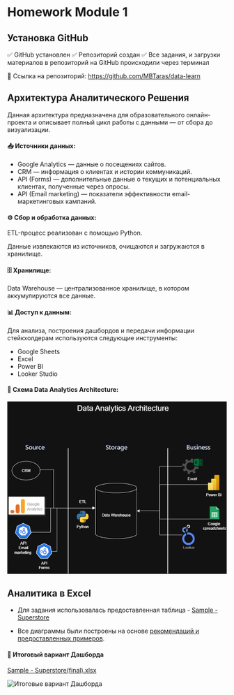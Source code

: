 # Homework Module 1

## Установка GitHub

✅ GitHub установлен
✅ Репозиторий создан 
✅ Все задания, и загрузки материалов в репозиторий на GitHub происходили через терминал 

🔗 Cсылка на репозиторий: https://github.com/MBTaras/data-learn


## Архитектура Аналитического Решения
Данная архитектура предназначена для образовательного онлайн-проекта и описывает полный цикл работы с данными — от сбора до визуализации.

#### 📥 Источники данных:
- Google Analytics — данные о посещениях сайтов.
- CRM — информация о клиентах и истории коммуникаций.
- API (Forms) — дополнительные данные о текущих и потенциальных клиентах, полученные через опросы.
- API (Email marketing) — показатели эффективности email-маркетинговых кампаний.

#### ⚙️ Сбор и обработка данных:
ETL-процесс реализован с помощью Python.

Данные извлекаются из источников, очищаются и загружаются в хранилище.

#### 🗄 Хранилище:
Data Warehouse — централизованное хранилище, в котором аккумулируются все данные.

#### 📊 Доступ к данным:
Для анализа, построения дашбордов и передачи информации стейкхолдерам используются следующие инструменты:
- Google Sheets
- Excel
- Power BI
- Looker Studio

#### 📌 Схема Data Analytics Architecture:

![Схема Data Analytics Architecture](https://raw.githubusercontent.com/MBTaras/data-learn/main/DE-101/Module1/Архитектура%20Аналитического%20Решения/Data%20Analytics%20Architecture.drawio.png)


## Аналитика в Excel

- Для задания использовалась предоставленная таблица - [Sample - Superstore](https://github.com/MBTaras/data-learn/blob/main/DE-101/Module1/%D0%90%D0%BD%D0%B0%D0%BB%D0%B8%D1%82%D0%B8%D0%BA%D0%B0%20%D0%B2%20Excel/Sample%20-%20Superstore.xlsx)

- Все диаграммы были построены на основе [рекомендаций и предоставленных примеров](https://github.com/Data-Learn/data-engineering/tree/master/DE-101%20Modules/Module01/DE%20-%20101%20Lab%201.1).

#### 📌 Итоговый вариант Дашборда

[Sample - Superstore(final).xlsx](https://github.com/MBTaras/data-learn/blob/main/DE-101/Module1/%D0%90%D0%BD%D0%B0%D0%BB%D0%B8%D1%82%D0%B8%D0%BA%D0%B0%20%D0%B2%20Excel/Sample%20-%20Superstore(final).xlsx)

![Итоговые вариант Дашборда]()


